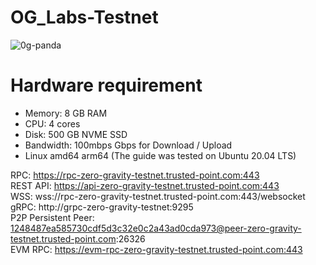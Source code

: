 # OG_Labs-Testnet   
![0g-panda](https://github.com/SirBell/OG_Labs-Testnet/assets/121460436/81508e06-a1e6-4daa-a02c-51a099a1466a)

# Hardware requirement   
- Memory: 8 GB RAM
- CPU: 4 cores
- Disk: 500 GB NVME SSD
- Bandwidth: 100mbps Gbps for Download / Upload
- Linux amd64 arm64 (The guide was tested on Ubuntu 20.04 LTS)

RPC: https://rpc-zero-gravity-testnet.trusted-point.com:443   
REST API: https://api-zero-gravity-testnet.trusted-point.com:443   
WSS: wss://rpc-zero-gravity-testnet.trusted-point.com:443/websocket   
gRPC: http://grpc-zero-gravity-testnet:9295   
P2P Persistent Peer: 1248487ea585730cdf5d3c32e0c2a43ad0cda973@peer-zero-gravity-testnet.trusted-point.com:26326   
EVM RPC: https://evm-rpc-zero-gravity-testnet.trusted-point.com:443   
